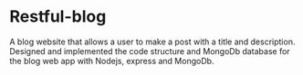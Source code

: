 # Restful-blog
A blog website that allows a user to make a post with a title and description.
Designed and implemented the code structure and MongoDb database for the blog web app with Nodejs, express and MongoDb.
